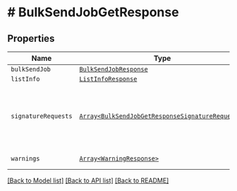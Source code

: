 # # BulkSendJobGetResponse



## Properties

Name | Type | Description | Notes
------------ | ------------- | ------------- | -------------
| `bulkSendJob` | [```BulkSendJobResponse```](BulkSendJobResponse.md) |    |  |
| `listInfo` | [```ListInfoResponse```](ListInfoResponse.md) |    |  |
| `signatureRequests` | [```Array<BulkSendJobGetResponseSignatureRequests>```](BulkSendJobGetResponseSignatureRequests.md) |  Contains information about the Signature Requests sent in bulk.  |  |
| `warnings` | [```Array<WarningResponse>```](WarningResponse.md) |  A list of warnings.  |  |

[[Back to Model list]](../../README.md#models) [[Back to API list]](../../README.md#endpoints) [[Back to README]](../../README.md)
